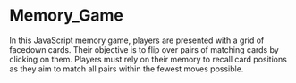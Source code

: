 # Memory_Game
In this JavaScript memory game, players are presented with a grid of facedown cards. Their objective is to flip over pairs of matching cards by clicking on them. Players must rely on their memory to recall card positions as they aim to match all pairs within the fewest moves possible.
